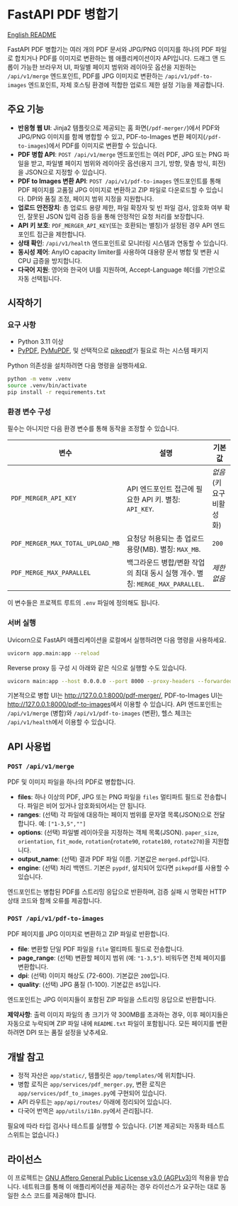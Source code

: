 # FastAPI PDF 병합기

[English README](README.EN.md)

FastAPI PDF 병합기는 여러 개의 PDF 문서와 JPG/PNG 이미지를 하나의 PDF 파일로 합치거나 PDF를 이미지로 변환하는 웹 애플리케이션이자 API입니다. 드래그 앤 드롭이 가능한 브라우저 UI, 파일별 페이지 범위와 레이아웃 옵션을 지원하는 `/api/v1/merge` 엔드포인트, PDF를 JPG 이미지로 변환하는 `/api/v1/pdf-to-images` 엔드포인트, 자체 호스팅 환경에 적합한 업로드 제한 설정 기능을 제공합니다.

## 주요 기능

- **반응형 웹 UI**: Jinja2 템플릿으로 제공되는 홈 화면(`/pdf-merger/`)에서 PDF와 JPG/PNG 이미지를 함께 병합할 수 있고, PDF-to-Images 변환 페이지(`/pdf-to-images`)에서 PDF를 이미지로 변환할 수 있습니다.
- **PDF 병합 API**: `POST /api/v1/merge` 엔드포인트는 여러 PDF, JPG 또는 PNG 파일을 받고, 파일별 페이지 범위와 레이아웃 옵션(용지 크기, 방향, 맞춤 방식, 회전)을 JSON으로 지정할 수 있습니다.
- **PDF to Images 변환 API**: `POST /api/v1/pdf-to-images` 엔드포인트를 통해 PDF 페이지를 고품질 JPG 이미지로 변환하고 ZIP 파일로 다운로드할 수 있습니다. DPI와 품질 조정, 페이지 범위 지정을 지원합니다.
- **업로드 안전장치**: 총 업로드 용량 제한, 파일 확장자 및 빈 파일 검사, 암호화 여부 확인, 잘못된 JSON 입력 검증 등을 통해 안정적인 요청 처리를 보장합니다.
- **API 키 보호**: `PDF_MERGER_API_KEY`(또는 호환되는 별칭)가 설정된 경우 API 엔드포인트 접근을 제한합니다.
- **상태 확인**: `/api/v1/health` 엔드포인트로 모니터링 시스템과 연동할 수 있습니다.
- **동시성 제어**: AnyIO capacity limiter를 사용하여 대용량 문서 병합 및 변환 시 CPU 급증을 방지합니다.
- **다국어 지원**: 영어와 한국어 UI를 지원하며, Accept-Language 헤더를 기반으로 자동 선택됩니다.

## 시작하기

### 요구 사항

- Python 3.11 이상
- [PyPDF](https://pypdf.readthedocs.io/), [PyMuPDF](https://pymupdf.readthedocs.io/), 및 선택적으로 [pikepdf](https://pikepdf.readthedocs.io/)가 필요로 하는 시스템 패키지

Python 의존성을 설치하려면 다음 명령을 실행하세요.

```bash
python -m venv .venv
source .venv/bin/activate
pip install -r requirements.txt
```

### 환경 변수 구성

필수는 아니지만 다음 환경 변수를 통해 동작을 조정할 수 있습니다.

| 변수 | 설명 | 기본값 |
| --- | --- | --- |
| `PDF_MERGER_API_KEY` | API 엔드포인트 접근에 필요한 API 키. 별칭: `API_KEY`. | _없음_ (키 요구 비활성화) |
| `PDF_MERGER_MAX_TOTAL_UPLOAD_MB` | 요청당 허용되는 총 업로드 용량(MB). 별칭: `MAX_MB`. | `200` |
| `PDF_MERGE_MAX_PARALLEL` | 백그라운드 병합/변환 작업의 최대 동시 실행 개수. 별칭: `MERGE_MAX_PARALLEL`. | _제한 없음_ |

이 변수들은 프로젝트 루트의 `.env` 파일에 정의해도 됩니다.

### 서버 실행

Uvicorn으로 FastAPI 애플리케이션을 로컬에서 실행하려면 다음 명령을 사용하세요.

```bash
uvicorn app.main:app --reload
```

Reverse proxy 등 구성 시 아래와 같은 식으로 실행할 수도 있습니다.
```bash
uvicorn main:app --host 0.0.0.0 --port 8000 --proxy-headers --forwarded-allow-ips="*"
```

기본적으로 병합 UI는 <http://127.0.0.1:8000/pdf-merger/>, PDF-to-Images UI는 <http://127.0.0.1:8000/pdf-to-images>에서 이용할 수 있습니다. API 엔드포인트는 `/api/v1/merge` (병합)와 `/api/v1/pdf-to-images` (변환), 헬스 체크는 `/api/v1/health`에서 이용할 수 있습니다.

## API 사용법

### `POST /api/v1/merge`

PDF 및 이미지 파일을 하나의 PDF로 병합합니다.

- **files**: 하나 이상의 PDF, JPG 또는 PNG 파일을 `files` 멀티파트 필드로 전송합니다. 파일은 비어 있거나 암호화되어서는 안 됩니다.
- **ranges**: (선택) 각 파일에 대응하는 페이지 범위를 문자열 목록(JSON)으로 전달합니다. 예: `["1-3,5",""]`
- **options**: (선택) 파일별 레이아웃을 지정하는 객체 목록(JSON). `paper_size`, `orientation`, `fit_mode`, `rotation`(`rotate90`, `rotate180`, `rotate270`)을 지원합니다.
- **output_name**: (선택) 결과 PDF 파일 이름. 기본값은 `merged.pdf`입니다.
- **engine**: (선택) 처리 백엔드. 기본은 `pypdf`, 설치되어 있다면 `pikepdf`를 사용할 수 있습니다.

엔드포인트는 병합된 PDF를 스트리밍 응답으로 반환하며, 검증 실패 시 명확한 HTTP 상태 코드와 함께 오류를 제공합니다.

### `POST /api/v1/pdf-to-images`

PDF 페이지를 JPG 이미지로 변환하고 ZIP 파일로 반환합니다.

- **file**: 변환할 단일 PDF 파일을 `file` 멀티파트 필드로 전송합니다.
- **page_range**: (선택) 변환할 페이지 범위 (예: `"1-3,5"`). 비워두면 전체 페이지를 변환합니다.
- **dpi**: (선택) 이미지 해상도 (72-600). 기본값은 `200`입니다.
- **quality**: (선택) JPG 품질 (1-100). 기본값은 `85`입니다.

엔드포인트는 JPG 이미지들이 포함된 ZIP 파일을 스트리밍 응답으로 반환합니다.

**제약사항**: 출력 이미지 파일의 총 크기가 약 300MB를 초과하는 경우, 이후 페이지들은 자동으로 누락되며 ZIP 파일 내에 `README.txt` 파일이 포함됩니다. 모든 페이지를 변환하려면 DPI 또는 품질 설정을 낮추세요.

## 개발 참고

- 정적 자산은 `app/static/`, 템플릿은 `app/templates/`에 위치합니다.
- 병합 로직은 `app/services/pdf_merger.py`, 변환 로직은 `app/services/pdf_to_images.py`에 구현되어 있습니다.
- API 라우트는 `app/api/routes/` 아래에 정리되어 있습니다.
- 다국어 번역은 `app/utils/i18n.py`에서 관리됩니다.

필요에 따라 타입 검사나 테스트를 실행할 수 있습니다. (기본 제공되는 자동화 테스트 스위트는 없습니다.)

## 라이선스

이 프로젝트는 [GNU Affero General Public License v3.0 (AGPLv3)](https://www.gnu.org/licenses/agpl-3.0.html)의 적용을 받습니다. 네트워크를 통해 이 애플리케이션을 제공하는 경우 라이선스가 요구하는 대로 동일한 소스 코드를 제공해야 합니다.

